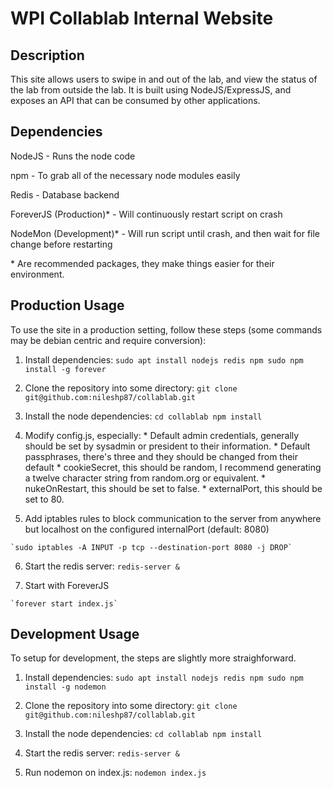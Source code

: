 # WPI Collablab Internal Website
## Description
This site allows users to swipe in and out of the lab, and view the status of the lab from outside the lab. It is built using NodeJS/ExpressJS, and exposes an API that can be consumed by other applications.

## Dependencies
NodeJS - Runs the node code

npm - To grab all of the necessary node modules easily

Redis - Database backend

ForeverJS (Production)* - Will continuously restart script on crash

NodeMon (Development)* - Will run script until crash, and then wait for file change before restarting



\* Are recommended packages, they make things easier for their environment.

## Production Usage
  To use the site in a production setting, follow these steps (some commands may be debian centric and require conversion):
  1. Install dependencies:
    ```
    sudo apt install nodejs redis npm
    sudo npm install -g forever
    ```
    
  2. Clone the repository into some directory:
    `git clone git@github.com:nileshp87/collablab.git`

  3. Install the node dependencies:
    ```
    cd collablab
    npm install
    ```
  4. Modify config.js, especially:
    * Default admin credentials, generally should be set by sysadmin or president to their information.
    * Default passphrases, there's three and they should be changed from their default
    * cookieSecret, this should be random, I recommend generating a twelve character string from random.org or equivalent.
    * nukeOnRestart, this should be set to false.
    * externalPort, this should be set to 80.

  5. Add iptables rules to block communication to the server from anywhere but localhost on the configured internalPort (default: 8080)
    
    `sudo iptables -A INPUT -p tcp --destination-port 8080 -j DROP`

  6. Start the redis server:
    ```
    redis-server &
    ```
    
  7. Start with ForeverJS
    
    `forever start index.js`

## Development Usage
  To setup for development, the steps are slightly more straighforward.
  
  1. Install dependencies:
    ```
    sudo apt install nodejs redis npm
    sudo npm install -g nodemon
    ```
    
  2. Clone the repository into some directory:
    `git clone git@github.com:nileshp87/collablab.git`

  3. Install the node dependencies:
    ```
    cd collablab
    npm install
    ```
  4. Start the redis server:
    ```
    redis-server &
    ```
  
  5. Run nodemon on index.js:
    ```
    nodemon index.js
    ```
  
